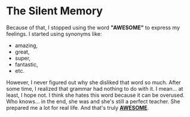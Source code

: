 # The Silent Memory

Because of that, I stopped using the word **"AWESOME"** to express my feelings. I started using synonyms like:
- amazing,
- great,
- super,
- fantastic,
- etc.

However, I never figured out why she disliked that word so much. After some time, I realized that grammar had nothing to do with it. I mean... at least, I hope not. I think she hates this word because it can be overused. Who knows... in the end, she was and she's still a perfect teacher. She prepared me a lot for real life. And that's truly **[AWESOME](https://github.com/BenjaminHaverla/English-essay-workflow.git)**.
